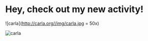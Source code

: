 # Hey, check out my new activity!
![carla](http://carla.org//img/carla.jpg = 50x)

![carla](./assets/carla.gif)
